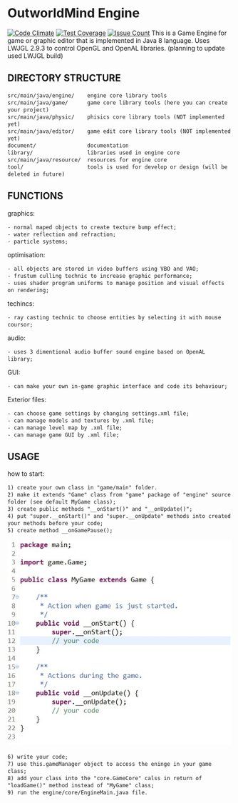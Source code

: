 # OutworldMind Engine
[![Code Climate](https://codeclimate.com/github/homelleon/GameEngine/badges/gpa.svg)](https://codeclimate.com/github/homelleon/GameEngine)
[![Test Coverage](https://codeclimate.com/github/homelleon/GameEngine/badges/coverage.svg)](https://codeclimate.com/github/homelleon/GameEngine/coverage)
[![Issue Count](https://codeclimate.com/github/homelleon/GameEngine/badges/issue_count.svg)](https://codeclimate.com/github/homelleon/GameEngine)
This is a Game Engine for game or graphic editor that is implemented in Java 8 language. 
Uses LWJGL 2.9.3 to control OpenGL and OpenAL libraries.
(planning to update used LWJGL build) 

DIRECTORY STRUCTURE
----------
```
src/main/java/engine/    engine core library tools
src/main/java/game/      game core library tools (here you can create your project)
src/main/java/physic/    phisics core library tools (NOT implemented yet)
src/main/java/editor/    game edit core library tools (NOT implemented yet)
document/                documentation
library/                 libraries used in engine core
src/main/java/resource/  resources for engine core
tool/                    tools is used for develop or design (will be deleted in future)
```

FUNCTIONS
----------
graphics:
```
- normal maped objects to create texture bump effect;
- water reflection and refraction;
- particle systems;
```
optimisation:
```
- all objects are stored in video buffers using VBO and VAO;
- frustum culling technic to increase graphic performance;
- uses shader program uniforms to manage position and visual effects on rendering;
```
techincs:
```
- ray casting technic to choose entities by selecting it with mouse coursor;
```
audio:
```
- uses 3 dimentional audio buffer sound engine based on OpenAL library;
```
GUI:
```
- can make your own in-game graphic interface and code its behaviour;
```
Exterior files:
```
- can choose game settings by changing settings.xml file;
- can manage models and textures by .xml file;
- can manage level map by .xml file;
- can manage game GUI by .xml file;
```

USAGE
----------
how to start:
```
1) create your own class in "game/main" folder.
2) make it extends "Game" class from "game" package of "engine" source folder (see default MyGame class);
3) create public methods "__onStart()" and "__onUpdate()";
4) put "super.__onStart()" and "super.__onUpdate" methods into created your methods before your code;
5) create method __onGamePause();
```
![MyGame](https://github.com/homelleon/GameEngine/blob/master/src/main/java/resource/other/myGame.jpg "MyGame example")
```
6) write your code;
7) use this.gameManager object to access the eninge in your game class;
8) add your class into the "core.GameCore" calss in return of "loadGame()" method instead of "MyGame" class;
9) run the engine/core/EngineMain.java file.
```
